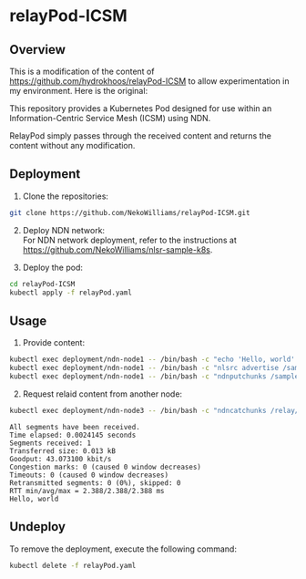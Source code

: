 # relayPod-ICSM

## Overview
This is a modification of the content of https://github.com/hydrokhoos/relayPod-ICSM to allow experimentation in my environment. Here is the original:

This repository provides a Kubernetes Pod designed for use within an Information-Centric Service Mesh (ICSM) using NDN.

RelayPod simply passes through the received content and returns the content without any modification.

## Deployment
1. Clone the repositories:
```sh
git clone https://github.com/NekoWilliams/relayPod-ICSM.git
```

2. Deploy NDN network: \
For NDN network deployment, refer to the instructions at https://github.com/NekoWilliams/nlsr-sample-k8s.

3. Deploy the pod:
```sh
cd relayPod-ICSM
kubectl apply -f relayPod.yaml
```

## Usage
1. Provide content:
```sh
kubectl exec deployment/ndn-node1 -- /bin/bash -c "echo 'Hello, world' > /sample.txt"
kubectl exec deployment/ndn-node1 -- /bin/bash -c "nlsrc advertise /sample.txt"
kubectl exec deployment/ndn-node1 -- /bin/bash -c "ndnputchunks /sample.txt < /sample.txt"
```

2. Request relaid content from another node:
```sh
kubectl exec deployment/ndn-node3 -- /bin/bash -c "ndncatchunks /relay/sample.txt"
```
```plain text
All segments have been received.
Time elapsed: 0.0024145 seconds
Segments received: 1
Transferred size: 0.013 kB
Goodput: 43.073100 kbit/s
Congestion marks: 0 (caused 0 window decreases)
Timeouts: 0 (caused 0 window decreases)
Retransmitted segments: 0 (0%), skipped: 0
RTT min/avg/max = 2.388/2.388/2.388 ms
Hello, world
```

## Undeploy
To remove the deployment, execute the following command:
```sh
kubectl delete -f relayPod.yaml
```
